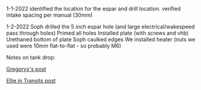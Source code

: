 1-1-2022
identified the location for the espar and drill location.
verified intake spacing per manual (30mm)

1-2-2022
Soph drilled the 5 inch espar hole (and large electrical/wakespeed pass through holes)
Primed all holes
Installed plate (with screws and vhb)
Urethaned bottom of plate
Soph caulked edges
We installed heater (nuts we used were 10mm flat-to-flat - so probably M6)

Notes on tank drop:

[Gregoryx's post](https://www.fordtransitusaforum.com/threads/sauntur-4-season-multi-sports-rig-2020-el-hr-awd-eb-raise-lower-bed-slide-out-garage-removable-full-galley-shower.86896/post-1135578)

[Ellie in Transits post](https://www.fordtransitusaforum.com/threads/espar-m2-b4l-transit-install-standpipe-install-webasto-vs-espar.88175/)